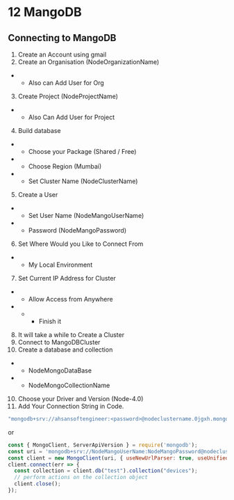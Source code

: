 # 12 MangoDB
## Connecting to MangoDB
1. Create an Account using gmail
2. Create an Organisation (NodeOrganizationName)
* * Also can Add User for Org
3. Create Project (NodeProjectName)
* * Also Can Add User for Project
4. Build database
* * Choose your Package (Shared / Free)
* * Choose Region (Mumbai)
* * Set Cluster Name (NodeClusterName)
5. Create a User
* * Set User Name (NodeMangoUserName)
* * Password (NodeMangoPassword)
6. Set Where Would you Like to Connect From
* * My Local Environment
7. Set Current IP Address for Cluster
* * Allow Access from Anywhere
* * * Finish it
8. It will take a while to Create a Cluster
9. Connect to MangoDBCluster
10. Create a database and collection
* * NodeMongoDataBase
* * NodeMongoCollectionName
10. Choose your Driver and Version (Node-4.0)
11. Add Your Connection String in Code.
```javascript
"mongodb+srv://ahsansoftengineer:<password>@nodeclustername.0jgxh.mongodb.net/myFirstDatabase?retryWrites=true&w=majority"
```
or 
```javascript
const { MongoClient, ServerApiVersion } = require('mongodb');
const uri = 'mongodb+srv://NodeMangoUserName:NodeMangoPassword@nodeclustername.2x8oc.mongodb.net/NodeMongoDataBase?retryWrites=true&w=majority';
const client = new MongoClient(uri, { useNewUrlParser: true, useUnifiedTopology: true, serverApi: ServerApiVersion.v1 });
client.connect(err => {
  const collection = client.db("test").collection("devices");
  // perform actions on the collection object
  client.close();
});
```